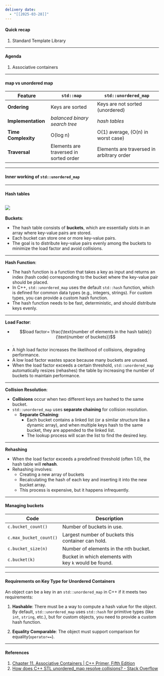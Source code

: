 ```yaml
---
delivery date:
  - "[[2025-03-28]]"
---
```

#### Quick recap
1. Standard Template Library
---
#### Agenda
1. Associative containers

---
#### map vs unordered map 
| Feature             | `std::map`                             | `std::unordered_map`                      |
| ------------------- | -------------------------------------- | ----------------------------------------- |
| **Ordering**        | Keys are sorted                        | Keys are not sorted (unordered)           |
| **Implementation**  | *balanced binary search tree*          | *hash tables*                             |
| **Time Complexity** | O(log n)                               | O(1) average, (O(n) in worst case)        |
| **Traversal**       | Elements are traversed in sorted order | Elements are traversed in arbitrary order |

---
#### Inner working of `std::unordered_map`
---
####  Hash tables
![](https://external-content.duckduckgo.com/iu/?u=https%3A%2F%2Fmiro.medium.com%2Fv2%2Fresize%3Afit%3A900%2F1*-BjbJwNd34nP6OYk2TbCdw.png&f=1&nofb=1&ipt=505fa3575cf9574c3917f414f203d27495677b9a07f0e9520c1a0ea0ebb11d52&ipo=images)
---
**Buckets**:
- The hash table consists of **buckets**, which are essentially slots in an array where key-value pairs are stored.
- Each bucket can store one or more key-value pairs.
- The goal is to distribute key-value pairs evenly among the buckets to minimize the load factor and avoid collisions.

---
**Hash Function**:

- The hash function is a function that takes a key as input and returns an index (hash code) corresponding to the bucket where the key-value pair should be placed.
- In C++, `std::unordered_map` uses the default `std::hash` function, which is defined for common data types (e.g., integers, strings). For custom types, you can provide a custom hash function.
- The hash function needs to be fast, deterministic, and should distribute keys evenly.
---
**Load Factor**:
- $$load factor=  \frac{\text{number of elements in the hash table}}{\text{number of buckets}}$$.
- A high load factor increases the likelihood of collisions, degrading performance.
- A low load factor wastes space because many buckets are unused.
- When the load factor exceeds a certain threshold, `std::unordered_map` automatically resizes (rehashes) the table by increasing the number of buckets to maintain performance.
---
**Collision Resolution**:
- **Collisions** occur when two different keys are hashed to the same bucket.
- `std::unordered_map` uses  **separate chaining** for collision resolution.
    - **Separate Chaining**:
        - Each bucket contains a linked list (or a similar structure like a dynamic array), and when multiple keys hash to the same bucket, they are appended to the linked list.
        - The lookup process will scan the list to find the desired key.
---
**Rehashing**
- When the load factor exceeds a predefined threshold (often 1.0), the hash table will **rehash**.
- Rehashing involves:
    - Creating a new array of buckets
    - Recalculating the hash of each key and inserting it into the new bucket array.
    - This process is expensive, but it happens infrequently.
---
#### Managing buckets

| Code                   | Description                                           |
| ---------------------- | ----------------------------------------------------- |
| `c.bucket_count()`     | Number of buckets in use.                             |
| `c.max_bucket_count()` | Largest number of buckets this container can hold.    |
| `c.bucket_size(n)`     | Number of elements in the nth bucket.                 |
| `c.bucket(k)`          | Bucket in which elements with key `k` would be found. |

---
#### Requirements on Key Type for Unordered Containers
An object can be a key in an `std::unordered_map` in C++ if it meets two requirements:

1. **Hashable**: There must be a way to compute a hash value for the object. By default, `std::unordered_map` uses `std::hash` for primitive types (like `int`, `string`, etc.), but for custom objects, you need to provide a custom hash function.
    
2. **Equality Comparable**: The object must support comparison for equality(`operator==`). 

---

#### References
1. [Chapter 11. Associative Containers | C++ Primer, Fifth Edition](https://cpp-primer.pages.dev/book/106-chapter_11._associative_containers.html)
2. [How does C++ STL unordered_map resolve collisions? - Stack Overflow](https://stackoverflow.com/a/21519560/2893777)